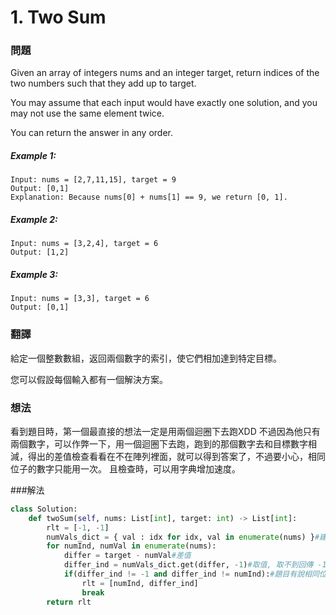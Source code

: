 # 1. Two Sum
### 問題
Given an array of integers nums and an integer target, return indices of the two numbers such that they add up to target.

You may assume that each input would have exactly one solution, and you may not use the same element twice.

You can return the answer in any order.

##### Example 1:
    Input: nums = [2,7,11,15], target = 9
    Output: [0,1]
    Explanation: Because nums[0] + nums[1] == 9, we return [0, 1]. 
##### Example 2:
    Input: nums = [3,2,4], target = 6
    Output: [1,2]
##### Example 3:
    Input: nums = [3,3], target = 6
    Output: [0,1]

### 翻譯
給定一個整數數組，返回兩個數字的索引，使它們相加達到特定目標。

您可以假設每個輸入都有一個解決方案。

### 想法
看到題目時，第一個最直接的想法一定是用兩個迴圈下去跑XDD
不過因為他只有兩個數字，可以作弊一下，用一個迴圈下去跑，跑到的那個數字去和目標數字相減，得出的差值檢查看看在不在陣列裡面，就可以得到答案了，不過要小心，相同位子的數字只能用一次。
且檢查時，可以用字典增加速度。

###解法
```python
class Solution:
    def twoSum(self, nums: List[int], target: int) -> List[int]:
        rlt = [-1, -1]
        numVals_dict = { val : idx for idx, val in enumerate(nums) }#建立值對應到位子的字典
        for numInd, numVal in enumerate(nums): 
            differ = target - numVal#差值
            differ_ind = numVals_dict.get(differ, -1)#取值, 取不到回傳 -1
            if(differ_ind != -1 and differ_ind != numInd):#題目有說相同位子的數字不能用兩次
                rlt = [numInd, differ_ind]
                break
        return rlt
```